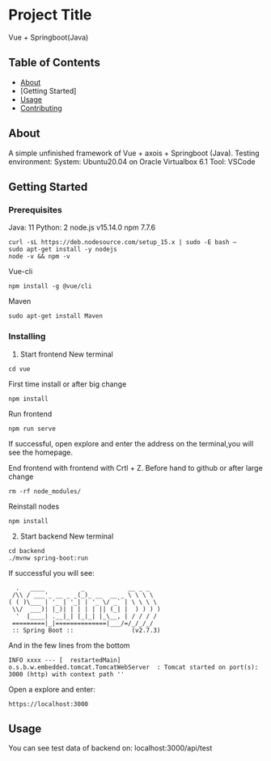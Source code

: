 # Project Title
Vue + Springboot(Java)

## Table of Contents

- [About](#about)
- [Getting Started]
- [Usage](#usage)
- [Contributing](../CONTRIBUTING.md)

## About <a name = "about"></a>

A simple unfinished framework of Vue + axois + Springboot (Java).
Testing environment:
    System: Ubuntu20.04 on Oracle Virtualbox 6.1
    Tool: VSCode

## Getting Started

### Prerequisites
Java: 11
Python: 2
node.js v15.14.0
npm 7.7.6
```
curl -sL https://deb.nodesource.com/setup_15.x | sudo -E bash –
sudo apt-get install -y nodejs
node -v && npm -v
```
Vue-cli
```
npm install -g @vue/cli
```
Maven
```
sudo apt-get install Maven
```

### Installing

1. Start frontend
New terminal
```
cd vue
```
First time install or after big change
```
npm install
```
Run frontend
```
npm run serve
```
If successful, open explore and enter the address on the terminal,you will see the homepage.

End frontend with frontend with Crtl + Z.
Before hand to github or after large change
```
rm -rf node_modules/
```
Reinstall nodes
```
npm install
```
2. Start backend
New terminal
```
cd backend
./mvnw spring-boot:run
```
If successful you will see:
```
  .   ____          _            __ _ _
 /\\ / ___'_ __ _ _(_)_ __  __ _ \ \ \ \
( ( )\___ | '_ | '_| | '_ \/ _` | \ \ \ \
 \\/  ___)| |_)| | | | | || (_| |  ) ) ) )
  '  |____| .__|_| |_|_| |_\__, | / / / /
 =========|_|==============|___/=/_/_/_/
 :: Spring Boot ::                (v2.7.3)
 ```
 And in the few lines from the bottom
 ```
 INFO xxxx --- [  restartedMain] o.s.b.w.embedded.tomcat.TomcatWebServer  : Tomcat started on port(s): 3000 (http) with context path ''
 ```
 Open a explore and enter:
 ```
 https://localhost:3000
 ```


## Usage <a name = "usage"></a>

You can see test data of backend on: localhost:3000/api/test
